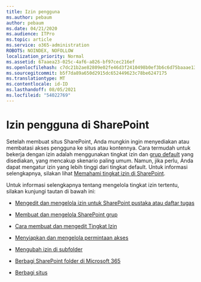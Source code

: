 ```yaml
---
title: Izin pengguna
ms.author: pebaum
author: pebaum
ms.date: 04/21/2020
ms.audience: ITPro
ms.topic: article
ms.service: o365-administration
ROBOTS: NOINDEX, NOFOLLOW
localization_priority: Normal
ms.assetid: 67aaea23-025c-4af6-a826-bf97cec216ef
ms.openlocfilehash: c7dc21b2ae82809e02fe46d3f2410498b0ef3b6c6d75baaae1361b29a4d387d6
ms.sourcegitcommit: b5f7da89a650d2915dc652449623c78be6247175
ms.translationtype: MT
ms.contentlocale: id-ID
ms.lasthandoff: 08/05/2021
ms.locfileid: "54022769"
---
```

# <a name="user-permissions-in-sharepoint"></a>Izin pengguna di SharePoint

Setelah membuat situs SharePoint, Anda mungkin ingin menyediakan atau membatasi akses pengguna ke situs atau kontennya. Cara termudah untuk bekerja dengan izin adalah menggunakan tingkat izin dan [grup default](https://docs.microsoft.com/sharepoint/default-sharepoint-groups) yang disediakan, yang mencakup skenario paling umum. Namun, jika perlu, Anda dapat mengatur izin yang lebih tinggi dari tingkat default. Untuk informasi selengkapnya, silakan lihat [Memahami tingkat izin di SharePoint](https://docs.microsoft.com/sharepoint/understanding-permission-levels).

Untuk informasi selengkapnya tentang mengelola tingkat izin tertentu, silakan kunjungi tautan di bawah ini:

- [Mengedit dan mengelola izin untuk SharePoint pustaka atau daftar tugas](https://support.office.com/article/customize-permissions-for-a-sharepoint-list-or-library-02d770f3-59eb-4910-a608-5f84cc297782)

- [Membuat dan mengelola SharePoint grup](https://docs.microsoft.com/sharepoint/customize-sharepoint-site-permissions)

- [Cara membuat dan mengedit Tingkat Izin](https://docs.microsoft.com/sharepoint/how-to-create-and-edit-permission-levels)

- [Menyiapkan dan mengelola permintaan akses](https://support.office.com/article/set-up-and-manage-access-requests-94b26e0b-2822-49d4-929a-8455698654b3)

- [Mengubah izin di subfolder](https://support.office.com/article/change-the-permissions-on-a-subfolder-5427bd7c-f20a-4f75-8cf2-5359dd45a1a6)

- [Berbagi SharePoint folder di Microsoft 365](https://support.office.com/article/share-sharepoint-files-or-folders-1fe37332-0f9a-4719-970e-d2578da4941c)

- [Berbagi situs](https://support.office.com/article/share-a-site-958771a8-d041-4eb8-b51c-afea2eae3658)
